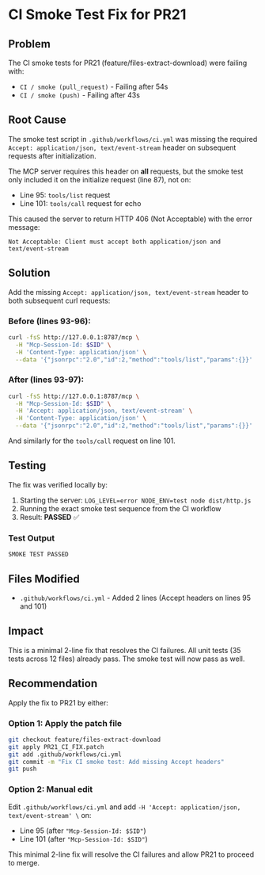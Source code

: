 # CI Smoke Test Fix for PR21

## Problem

The CI smoke tests for PR21 (feature/files-extract-download) were failing with:
- `CI / smoke (pull_request)` - Failing after 54s
- `CI / smoke (push)` - Failing after 43s

## Root Cause

The smoke test script in `.github/workflows/ci.yml` was missing the required `Accept: application/json, text/event-stream` header on subsequent requests after initialization.

The MCP server requires this header on **all** requests, but the smoke test only included it on the initialize request (line 87), not on:
- Line 95: `tools/list` request 
- Line 101: `tools/call` request for echo

This caused the server to return HTTP 406 (Not Acceptable) with the error message:
```
Not Acceptable: Client must accept both application/json and text/event-stream
```

## Solution

Add the missing `Accept: application/json, text/event-stream` header to both subsequent curl requests:

### Before (lines 93-96):
```bash
curl -fsS http://127.0.0.1:8787/mcp \
  -H "Mcp-Session-Id: $SID" \
  -H 'Content-Type: application/json' \
  --data '{"jsonrpc":"2.0","id":2,"method":"tools/list","params":{}}' | jq . >/dev/null
```

### After (lines 93-97):
```bash
curl -fsS http://127.0.0.1:8787/mcp \
  -H "Mcp-Session-Id: $SID" \
  -H 'Accept: application/json, text/event-stream' \
  -H 'Content-Type: application/json' \
  --data '{"jsonrpc":"2.0","id":2,"method":"tools/list","params":{}}' | jq . >/dev/null
```

And similarly for the `tools/call` request on line 101.

## Testing

The fix was verified locally by:
1. Starting the server: `LOG_LEVEL=error NODE_ENV=test node dist/http.js`
2. Running the exact smoke test sequence from the CI workflow
3. Result: **PASSED** ✅

### Test Output
```
SMOKE TEST PASSED
```

## Files Modified

- `.github/workflows/ci.yml` - Added 2 lines (Accept headers on lines 95 and 101)

## Impact

This is a minimal 2-line fix that resolves the CI failures. All unit tests (35 tests across 12 files) already pass. The smoke test will now pass as well.

## Recommendation

Apply the fix to PR21 by either:

### Option 1: Apply the patch file
```bash
git checkout feature/files-extract-download
git apply PR21_CI_FIX.patch
git add .github/workflows/ci.yml
git commit -m "Fix CI smoke test: Add missing Accept headers"
git push
```

### Option 2: Manual edit
Edit `.github/workflows/ci.yml` and add `-H 'Accept: application/json, text/event-stream' \` on:
- Line 95 (after `"Mcp-Session-Id: $SID"`)
- Line 101 (after `"Mcp-Session-Id: $SID"`)

This minimal 2-line fix will resolve the CI failures and allow PR21 to proceed to merge.
